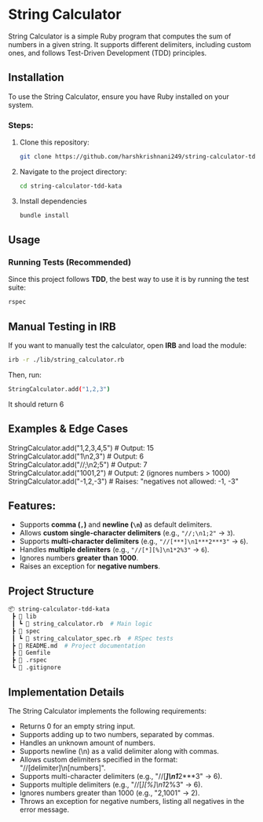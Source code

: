 # String Calculator

String Calculator is a simple Ruby program that computes the sum of numbers in a given string. It supports different delimiters, including custom ones, and follows Test-Driven Development (TDD) principles.

## Installation

To use the String Calculator, ensure you have Ruby installed on your system.

### Steps:
1. Clone this repository:
   ```sh
   git clone https://github.com/harshkrishnani249/string-calculator-tdd.git
2. Navigate to the project directory:
   ```sh
   cd string-calculator-tdd-kata
3. Install dependencies
   ```sh
   bundle install

## **Usage**

### **Running Tests (Recommended)**
Since this project follows **TDD**, the best way to use it is by running the test suite:

```sh
rspec
```
## **Manual Testing in IRB**

If you want to manually test the calculator, open **IRB** and load the module:

```sh
irb -r ./lib/string_calculator.rb
```
Then, run:
```sh
StringCalculator.add("1,2,3")
```
It should return 6

## Examples & Edge Cases

StringCalculator.add("1,2,3,4,5")      # Output: 15  
StringCalculator.add("1\n2,3")         # Output: 6  
StringCalculator.add("//;\n2;5")       # Output: 7  
StringCalculator.add("1001,2")         # Output: 2 (ignores numbers > 1000)  
StringCalculator.add("-1,2,-3")        # Raises: "negatives not allowed: -1, -3"  

## Features:
- Supports **comma (`,`)** and **newline (`\n`)** as default delimiters.
- Allows **custom single-character delimiters** (e.g., `"//;\n1;2"` → `3`).
- Supports **multi-character delimiters** (e.g., `"//[***]\n1***2***3"` → `6`).
- Handles **multiple delimiters** (e.g., `"//[*][%]\n1*2%3"` → `6`).
- Ignores numbers **greater than 1000**.
- Raises an exception for **negative numbers**.

## Project Structure

```bash
📦 string-calculator-tdd-kata
 ┣ 📂 lib
 ┃ ┗ 📜 string_calculator.rb  # Main logic
 ┣ 📂 spec
 ┃ ┗ 📜 string_calculator_spec.rb  # RSpec tests
 ┣ 📜 README.md  # Project documentation
 ┣ 📜 Gemfile
 ┣ 📜 .rspec
 ┗ 📜 .gitignore

```
## Implementation Details
The String Calculator implements the following requirements:

- Returns 0 for an empty string input. 
- Supports adding up to two numbers, separated by commas. 
- Handles an unknown amount of numbers. 
- Supports newline (\n) as a valid delimiter along with commas. 
- Allows custom delimiters specified in the format: "//[delimiter]\n[numbers]". 
- Supports multi-character delimiters (e.g., "//[***]\n1***2***3" → 6). 
- Supports multiple delimiters (e.g., "//[*][%]\n1*2%3" → 6). 
- Ignores numbers greater than 1000 (e.g., "2,1001" → 2). 
- Throws an exception for negative numbers, listing all negatives in the error message. 
